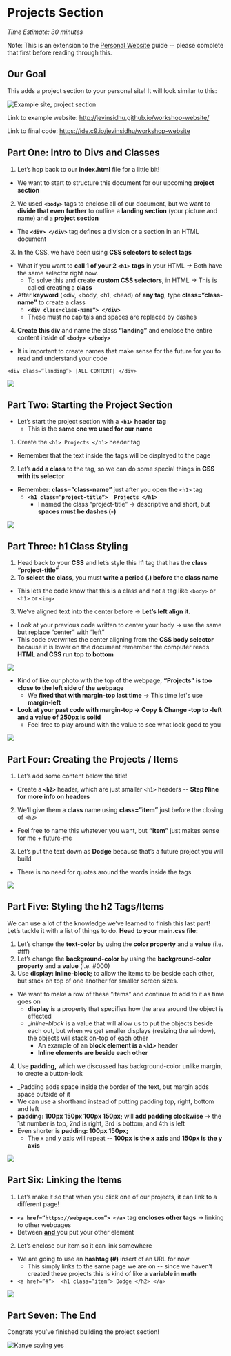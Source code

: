 # Projects Section

*Time Estimate: 30 minutes*

Note: This is an extension to the [Personal Website](README.md) guide -- please complete that first before reading through this.

## Our Goal

This adds a project section to your personal site! It will look similar to this:

![Example site, project section](img/project_section.png)

Link to example website: http://jevinsidhu.github.io/workshop-website/

Link to final code: https://ide.c9.io/jevinsidhu/workshop-website

## Part One: Intro to Divs and Classes

1. Let’s hop back to our __index.html__ file for a little bit!
- We want to start to structure this document for our upcoming __project section__ 
2. We used __`<body>`__  tags to enclose all of our document, but we want to __divide that even further__ to outline a __landing section__ (your picture and name) and a __project section__
- The __`<div> </div>`__ tag defines a division or a section in an HTML document
3. In the CSS, we have been using __CSS selectors to select tags__
- What if you want to __call 1 of your 2 `<h1>` tags__ in your HTML → Both have the same selector right now.
  - To solve this and create __custom CSS selectors__, in HTML → This is called creating a __class__
- After __keyword__ (<div, <body, <h1, <head) of __any tag__, type __class=”class-name”__ to create a class
  - __`<div class=class-name”> </div>`__ 
  - These must no capitals and spaces are replaced by dashes 
4. __Create this div__ and name the class __“landing”__  and enclose the entire content inside of __`<body> </body>`__ 
- It is important to create names that make sense for the future for you to read and understand your code

`<div class=”landing”> |ALL CONTENT| </div>` 

![](img/divs_classes.gif)

## Part Two: Starting the Project Section

- Let’s start the project section with a __`<h1>` header tag__
  - This is the __same one we used for our name__
1. Create the `<h1> Projects </h1>` header tag 
  - Remember that the text inside the tags will be displayed to the page
2. Let’s __add a class__ to the tag, so we can do some special things in __CSS with its selector__
  - Remember: __class=”class-name”__ just after you open the `<h1>` tag
    - __`<h1 class=”project-title”>  Projects </h1>`__ 
      - I named the class “project-title” → descriptive and short, but __spaces must be dashes (-)__

![](img/project_section.gif)

## Part Three: h1 Class Styling

1. Head back to your __CSS__ and let’s style this h1 tag that has the __class “project-title”__
2. To __select the class__, you must __write a period (.) before__ the __class name__ 
- This lets the code know that this is a class and not a tag like `<body>` or `<h1>` or `<img>` 
3. We’ve aligned text into the center before → __Let’s left align it.__
- Look at your previous code written to center your body → use the same but replace “center” with “left”
- This code overwrites the center aligning from the __CSS body selector__  because it is lower on the document remember the computer reads __HTML and CSS run top to bottom__ 

![](img/h1_stylin_proflin.gif)

- Kind of like our photo with the top of the webpage, __“Projects” is too close to the left side of the webpage__
  - We __fixed that with margin-top last time__ → This time let's use __margin-left__
- __Look at your past code with margin-top → Copy & Change -top to -left and a value of 250px is solid__
  - Feel free to play around with the value to see what look good to you

![](img/h1_stylin_proflin2.gif)

## Part Four: Creating the Projects / Items 

1. Let’s add some content below the title!
  - Create a __`<h2>`__ header, which are just smaller `<h1>` headers --  __Step Nine for more info on headers__
2. We’ll give them a __class__ name using __class=”item”__ just before the closing of `<h2>` 
  - Feel free to name this whatever you want, but __“item”__ just makes sense for me + future-me
3. Let’s put the text down as __Dodge__ because that’s a future project you will build
  - There is no need for quotes around the words inside the tags

![](img/creating_project.gif)

## Part Five: Styling the h2 Tags/Items 

We can use a lot of the knowledge we’ve learned to finish this last part! Let’s tackle it with a list of things to do.
__Head to your main.css file:__

1. Let’s change the __text-color__ by using the __color property__ and a __value__ (i.e. #fff) 
2. Let’s change the __background-color__ by using the __background-color property__ and a __value__ (i.e. #000) 
3. Use __display: inline-block;__ to allow the items to be beside each other, but stack on top of one another for smaller screen sizes.
- We want to make a row of these “items” and continue to add to it as time goes on 
  - __display__ is a property that specifies how the area around the object is effected
  - __inline-block_ is a value that will allow us to put the objects beside each out, but when we get smaller displays (resizing the window), the objects will stack on-top of each other
    - An example of an __block element is a `<h1>`__ header
    - __Inline elements are beside each other__
4. Use __padding,__ which we discussed has background-color unlike margin, to create a button-look
- _Padding adds space inside the border of the text, but margin adds space outside of it
- We can use a shorthand instead of putting padding top, right, bottom and left
- __padding: 100px 150px 100px 150px;__ will __add padding clockwise__ → the 1st number is top, 2nd is right, 3rd is bottom, and 4th is left
- Even shorter is __padding: 100px 150px;__
  - The x and y axis will repeat -- __100px is the x axis__ and __150px is the y axis__

![](img/styling_items.gif)

## Part Six: Linking the Items

1. Let’s make it so that when you click one of our projects, it can link to a different page!
- __`<a href=“https://webpage.com”> </a>`__ tag __encloses other tags__ → linking to other webpages
- Between <a href=“https://webpage.com”> __and__ </a> you put your other element
2. Let’s enclose our item so it can link somewhere
- We are going to use an __hashtag (#)__ insert of an URL for now
  - This simply links to the same page we are on --  since we haven’t created these projects this is kind of like a __variable in math__
- `<a href=”#”>  <h1 class=”item”> Dodge </h2> </a>` 

![](img/linking_items.gif)

## Part Seven: The End

Congrats you’ve finished building the project section!

![Kanye saying yes](img/kanye_yes.gif)